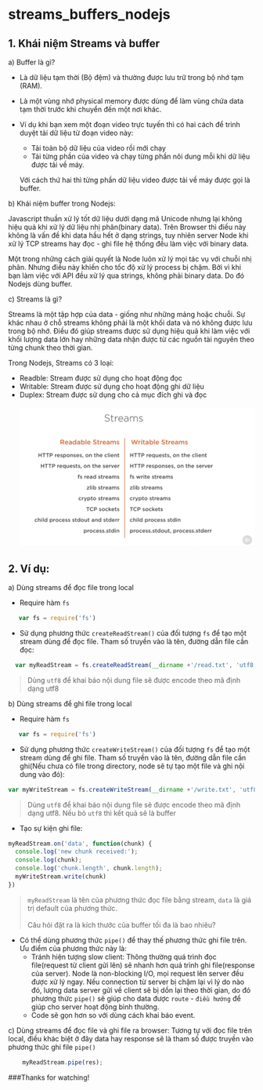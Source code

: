 # streams_buffers_nodejs
## 1. Khái niệm Streams và buffer

a) Buffer là gì?
  - Là dữ liệu tạm thời (Bộ đệm) và thường được lưu trữ trong bộ nhớ tạm (RAM).
  - Là một vùng nhớ physical memory được dùng để làm vùng chứa data tạm thời trước khi chuyển đến một nơi khác.
  - Ví dụ khi bạn xem một đoạn video trực tuyến thì có hai cách để trình duyệt tải dữ liệu từ đoạn video này:
    - Tải toàn bộ dữ liệu của video rồi mới chạy
    - Tải từng phần của video và chạy từng phần nôi dung mỗi khi dữ liệu được tải về máy.<br>

    Với cách thứ hai thì từng phần dữ liệu video được tải về máy được gọi là buffer.

b) Khái niệm buffer trong Nodejs:

Javascript thuần xử lý tốt dữ liệu dưới dạng mã Unicode nhưng lại không hiệu quả khi xử lý dữ liệu nhị phân(binary data). Trên Browser thì điều này không là vấn đề khi data hầu hết ở dạng strings, tuy nhiên server Node khi xử lý TCP streams hay đọc - ghi file hệ thống đều làm việc với binary data.

Một trong những cách giải quyết là Node luôn xử lý mọi tác vụ với chuỗi nhị phân. Nhưng điều này khiến cho tốc độ xử lý process bị chậm. Bởi vì khi bạn làm việc với API đều xử lý qua strings, không phải binary data. Do đó Nodejs dùng buffer.

c) Streams là gì?

 Streams là một tập hợp của data - giống như những mảng hoặc chuỗi. Sự khác nhau ở chỗ streams không phải là một khối data và nó không được lưu trong bộ nhớ. Điều đó giúp streams được sử dụng hiệu quả khi làm việc với khối lượng data lớn hay những data nhận được từ các nguồn tài nguyên theo từng chunk theo thời gian.

 Trong Nodejs, Streams có 3 loại:
  - Readble: Stream được sử dụng cho hoạt động đọc
  - Writable: Stream được sử dụng cho hoạt động ghi dữ liệu
  - Duplex: Stream được sử dụng cho cả mục đích ghi và đọc<br><br>
  ![Hình minh họa cho Streams](https://github.com/haivx/streams_buffers_nodejs/blob/master/streams.png)

## 2. Ví dụ:
a) Dùng streams để đọc file trong local
- Require hàm `fs`
```js
   var fs = require('fs')
```
- Sử dụng phương thức `createReadStream()` của đối tượng `fs` để tạo một stream dùng để đọc file. Tham số truyền vào là tên, đường dẫn file cần đọc:
```js
  var myReadStream = fs.createReadStream(__dirname +'/read.txt', 'utf8');
```
> Dùng `utf8` để khai báo nội dung file sẽ được encode theo mã định dạng utf8

b) Dùng streams để ghi file trong local
- Require hàm `fs`
```js
   var fs = require('fs')
```
- Sử dụng phương thức `createWriteStream()` của đối tượng `fs` để tạo một stream dùng để ghi file. Tham số truyền vào là tên, đường dẫn file cần ghi(Nếu chưa có file trong directory, node sẽ tự tạo một file và ghi nội dung vào đó):
```js
var myWriteStream = fs.createWriteStream(__dirname +'/write.txt', 'utf8');
```
> Dùng `utf8` để khai báo nội dung file sẽ được encode theo mã định dạng utf8. Nếu bỏ `utf8` thì kết quả sẽ là buffer

- Tạo sự kiện ghi file:
```js
myReadStream.on('data', function(chunk) {
  console.log('new chunk received:');
  console.log(chunk);
  console.log('chunk.length', chunk.length);
  myWriteStream.write(chunk)
})
```
> `myReadStream` là tên của phương thức đọc file bằng stream, `data` là giá trị default của phương thức.<br><br>
Câu hỏi đặt ra là kích thước của buffer tối đa là bao nhiêu?

- Có thể dùng phương thức `pipe()` để thay thế phương thức ghi file trên. Ưu điểm của phương thức này là:
  - Tránh hiện tượng slow client: Thông thường quá trình đọc file(request từ client gửi lên) sẽ nhanh hơn quá trình ghi file(response của server). Node là non-blocking I/O, mọi request lên server đều được xử lý ngay. Nếu connection từ server bị chậm lại vì lý do nào đó, lượng data server gửi về client sẽ bị dồn lại theo thời gian, do đó phương thức `pipe()` sẽ giúp cho data được `route` - `điều hướng` để giúp cho server hoạt động bình thường.
  - Code sẽ gọn hơn so với dùng cách khai báo event.

c) Dùng streams để đọc file và ghi file ra browser:
Tương tự với đọc file trên local, điều khác biệt ở đây data hay response sẽ là tham số được truyền vào phương thức ghi file `pipe()`
```js
    myReadStream.pipe(res);
```
###Thanks for watching!
